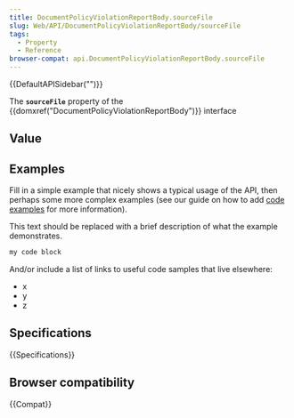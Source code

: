 ```yaml
---
title: DocumentPolicyViolationReportBody.sourceFile
slug: Web/API/DocumentPolicyViolationReportBody/sourceFile
tags:
  - Property
  - Reference
browser-compat: api.DocumentPolicyViolationReportBody.sourceFile
---
```

{{DefaultAPISidebar("")}}

The **`sourceFile`** property of the {{domxref("DocumentPolicyViolationReportBody")}} interface 

## Value



## Examples

Fill in a simple example that nicely shows a typical usage of the API, then perhaps some more complex examples (see our guide on how to add [code examples](/en-US/docs/MDN/Contribute/Structures/Code_examples) for more information).

This text should be replaced with a brief description of what the example demonstrates.

```js
my code block
```

And/or include a list of links to useful code samples that live elsewhere:

*   x
*   y
*   z

## Specifications

{{Specifications}}

## Browser compatibility

{{Compat}}


